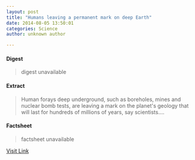```yaml
---
layout: post
title: "Humans leaving a permanent mark on deep Earth"
date: 2014-08-05 13:50:01
categories: Science
author: unknown author

---
```



#### Digest
>digest unavailable

#### Extract
>Human forays deep underground, such as boreholes, mines and nuclear bomb tests, are leaving a mark on the planet's geology that will last for hundreds of millions of years, say scientists....

#### Factsheet
>factsheet unavailable

[Visit Link](http://phys.org/news326448302.html)


